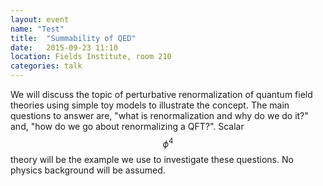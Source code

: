 ```yaml
---
layout: event
name: "Test"
title:  "Summability of QED"
date:   2015-09-23 11:10
location: Fields Institute, room 210
categories: talk	
---
```


We will discuss the topic of perturbative renormalization of quantum field theories using simple toy models to illustrate the concept.  The main questions to answer are, "what is renormalization and why do we do it?" and, "how do we go about renormalizing a QFT?".  Scalar $$\phi^4$$ theory will be the example we use to investigate these questions.  No physics background will be assumed.
